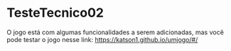 # TesteTecnico02
O jogo está com algumas funcionalidades a serem adicionadas, mas você pode testar o jogo nesse link:
https://katson1.github.io/umjogo/#/
